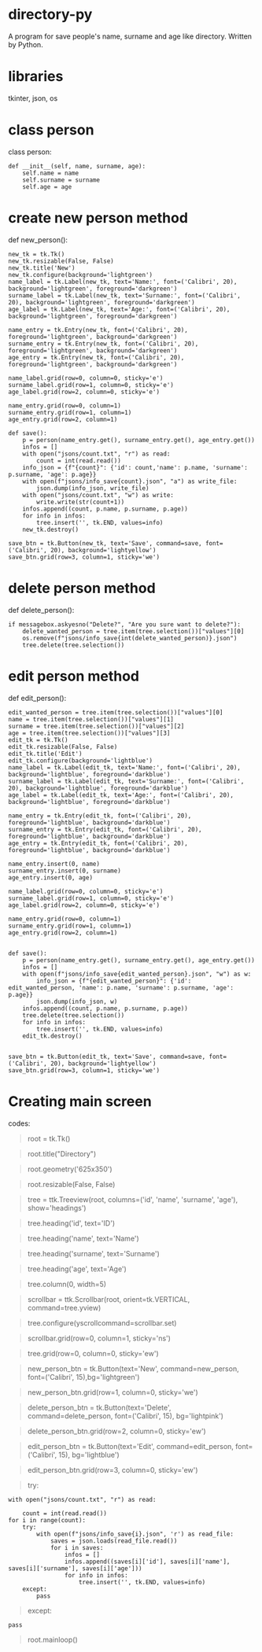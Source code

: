 # directory-py
A program for save people's name, surname and age like directory. Written by Python.

# libraries
tkinter, json, os

# class person
class person:

    def __init__(self, name, surname, age):
        self.name = name
        self.surname = surname
        self.age = age
   
# create new person method
def new_person():

    new_tk = tk.Tk()
    new_tk.resizable(False, False)
    new_tk.title('New')
    new_tk.configure(background='lightgreen')
    name_label = tk.Label(new_tk, text='Name:', font=('Calibri', 20), background='lightgreen', foreground='darkgreen')
    surname_label = tk.Label(new_tk, text='Surname:', font=('Calibri', 20), background='lightgreen', foreground='darkgreen')
    age_label = tk.Label(new_tk, text='Age:', font=('Calibri', 20), background='lightgreen', foreground='darkgreen')

    name_entry = tk.Entry(new_tk, font=('Calibri', 20), foreground='lightgreen', background='darkgreen')
    surname_entry = tk.Entry(new_tk, font=('Calibri', 20), foreground='lightgreen', background='darkgreen')
    age_entry = tk.Entry(new_tk, font=('Calibri', 20), foreground='lightgreen', background='darkgreen')

    name_label.grid(row=0, column=0, sticky='e')
    surname_label.grid(row=1, column=0, sticky='e')
    age_label.grid(row=2, column=0, sticky='e')

    name_entry.grid(row=0, column=1)
    surname_entry.grid(row=1, column=1)
    age_entry.grid(row=2, column=1)

    def save():
        p = person(name_entry.get(), surname_entry.get(), age_entry.get())
        infos = []
        with open("jsons/count.txt", "r") as read:
            count = int(read.read())
        info_json = {f"{count}": {'id': count,'name': p.name, 'surname': p.surname, 'age': p.age}}
        with open(f"jsons/info_save{count}.json", "a") as write_file:
            json.dump(info_json, write_file)
        with open("jsons/count.txt", "w") as write:
            write.write(str(count+1))
        infos.append((count, p.name, p.surname, p.age))
        for info in infos:
            tree.insert('', tk.END, values=info)
        new_tk.destroy()

    save_btn = tk.Button(new_tk, text='Save', command=save, font=('Calibri', 20), background='lightyellow')
    save_btn.grid(row=3, column=1, sticky='we')
    
# delete person method
def delete_person():

    if messagebox.askyesno("Delete?", "Are you sure want to delete?"):
        delete_wanted_person = tree.item(tree.selection())["values"][0]
        os.remove(f"jsons/info_save{int(delete_wanted_person)}.json")
        tree.delete(tree.selection())
        
# edit person method
def edit_person():

    edit_wanted_person = tree.item(tree.selection())["values"][0]
    name = tree.item(tree.selection())["values"][1]
    surname = tree.item(tree.selection())["values"][2]
    age = tree.item(tree.selection())["values"][3]
    edit_tk = tk.Tk()
    edit_tk.resizable(False, False)
    edit_tk.title('Edit')
    edit_tk.configure(background='lightblue')
    name_label = tk.Label(edit_tk, text='Name:', font=('Calibri', 20), background='lightblue', foreground='darkblue')
    surname_label = tk.Label(edit_tk, text='Surname:', font=('Calibri', 20), background='lightblue', foreground='darkblue')
    age_label = tk.Label(edit_tk, text='Age:', font=('Calibri', 20), background='lightblue', foreground='darkblue')

    name_entry = tk.Entry(edit_tk, font=('Calibri', 20), foreground='lightblue', background='darkblue')
    surname_entry = tk.Entry(edit_tk, font=('Calibri', 20), foreground='lightblue', background='darkblue')
    age_entry = tk.Entry(edit_tk, font=('Calibri', 20), foreground='lightblue', background='darkblue')

    name_entry.insert(0, name)
    surname_entry.insert(0, surname)
    age_entry.insert(0, age)

    name_label.grid(row=0, column=0, sticky='e')
    surname_label.grid(row=1, column=0, sticky='e')
    age_label.grid(row=2, column=0, sticky='e')

    name_entry.grid(row=0, column=1)
    surname_entry.grid(row=1, column=1)
    age_entry.grid(row=2, column=1)


    def save():
        p = person(name_entry.get(), surname_entry.get(), age_entry.get())
        infos = []
        with open(f"jsons/info_save{edit_wanted_person}.json", "w") as w:
            info_json = {f"{edit_wanted_person}": {'id': edit_wanted_person, 'name': p.name, 'surname': p.surname, 'age': p.age}}
            json.dump(info_json, w)
        infos.append((count, p.name, p.surname, p.age))
        tree.delete(tree.selection())
        for info in infos:
            tree.insert('', tk.END, values=info)
        edit_tk.destroy()


    save_btn = tk.Button(edit_tk, text='Save', command=save, font=('Calibri', 20), background='lightyellow')
    save_btn.grid(row=3, column=1, sticky='we')

# Creating main screen
codes:

  > root = tk.Tk()
  
  > root.title("Directory")
  
  > root.geometry('625x350')
  
  > root.resizable(False, False)

  > tree = ttk.Treeview(root, columns=('id', 'name', 'surname', 'age'), show='headings')
  
  > tree.heading('id', text='ID')
  
  > tree.heading('name', text='Name')
  
  > tree.heading('surname', text='Surname')
  
  > tree.heading('age', text='Age')
  
  > tree.column(0, width=5)

  > scrollbar = ttk.Scrollbar(root, orient=tk.VERTICAL, command=tree.yview)
  
  > tree.configure(yscrollcommand=scrollbar.set)
  
  > scrollbar.grid(row=0, column=1, sticky='ns')
  
  > tree.grid(row=0, column=0, sticky='ew')

  > new_person_btn = tk.Button(text='New', command=new_person, font=('Calibri', 15),bg='lightgreen')
  
  > new_person_btn.grid(row=1, column=0, sticky='we')
  
  > delete_person_btn = tk.Button(text='Delete', command=delete_person, font=('Calibri', 15), bg='lightpink')
  
  > delete_person_btn.grid(row=2, column=0, sticky='ew')
  
  > edit_person_btn = tk.Button(text='Edit', command=edit_person, font=('Calibri', 15), bg='lightblue')
  
  > edit_person_btn.grid(row=3, column=0, sticky='ew')

> try:

    with open("jsons/count.txt", "r") as read:
    
        count = int(read.read())
    for i in range(count):
        try:
            with open(f"jsons/info_save{i}.json", 'r') as read_file:
                saves = json.loads(read_file.read())
                for i in saves:
                    infos = []
                    infos.append((saves[i]['id'], saves[i]['name'], saves[i]['surname'], saves[i]['age']))
                    for info in infos:
                        tree.insert('', tk.END, values=info)
        except:
            pass
> except:

    pass
    
> root.mainloop()
